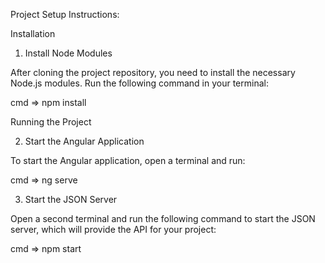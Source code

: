 Project Setup Instructions:

Installation

1. Install Node Modules

After cloning the project repository, you need to install the necessary Node.js modules. Run the following command in your terminal:

cmd => npm install




Running the Project

2. Start the Angular Application

To start the Angular application, open a terminal and run:

cmd => ng serve





3. Start the JSON Server

Open a second terminal and run the following command to start the JSON server, which will provide the API for your project:

cmd => npm start
